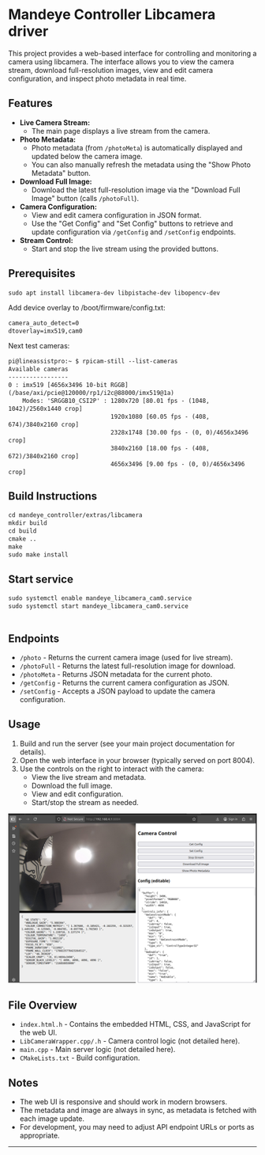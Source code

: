 # Mandeye Controller Libcamera driver

This project provides a web-based interface for controlling and monitoring a camera using libcamera. The interface allows you to view the camera stream, download full-resolution images, view and edit camera configuration, and inspect photo metadata in real time.

## Features

- **Live Camera Stream:**
  - The main page displays a live stream from the camera.
- **Photo Metadata:**
  - Photo metadata (from `/photoMeta`) is automatically displayed and updated below the camera image.
  - You can also manually refresh the metadata using the "Show Photo Metadata" button.
- **Download Full Image:**
  - Download the latest full-resolution image via the "Download Full Image" button (calls `/photoFull`).
- **Camera Configuration:**
  - View and edit camera configuration in JSON format.
  - Use the "Get Config" and "Set Config" buttons to retrieve and update configuration via `/getConfig` and `/setConfig` endpoints.
- **Stream Control:**
  - Start and stop the live stream using the provided buttons.
## Prerequisites
```aiignore
sudo apt install libcamera-dev libpistache-dev libopencv-dev
```

Add device overlay to /boot/firmware/config.txt:
```aiignore
camera_auto_detect=0
dtoverlay=imx519,cam0
```

Next test cameras:
```aiignore
pi@lineassistpro:~ $ rpicam-still --list-cameras
Available cameras
-----------------
0 : imx519 [4656x3496 10-bit RGGB] (/base/axi/pcie@120000/rp1/i2c@88000/imx519@1a)
    Modes: 'SRGGB10_CSI2P' : 1280x720 [80.01 fps - (1048, 1042)/2560x1440 crop]
                             1920x1080 [60.05 fps - (408, 674)/3840x2160 crop]
                             2328x1748 [30.00 fps - (0, 0)/4656x3496 crop]
                             3840x2160 [18.00 fps - (408, 672)/3840x2160 crop]
                             4656x3496 [9.00 fps - (0, 0)/4656x3496 crop]

```
## Build Instructions
```
cd mandeye_controller/extras/libcamera
mkdir build
cd build
cmake ..
make
sudo make install
```

## Start service
```
sudo systemctl enable mandeye_libcamera_cam0.service 
sudo systemctl start mandeye_libcamera_cam0.service 
    
``` 

## Endpoints

- `/photo` - Returns the current camera image (used for live stream).
- `/photoFull` - Returns the latest full-resolution image for download.
- `/photoMeta` - Returns JSON metadata for the current photo.
- `/getConfig` - Returns the current camera configuration as JSON.
- `/setConfig` - Accepts a JSON payload to update the camera configuration.

## Usage

1. Build and run the server (see your main project documentation for details).
2. Open the web interface in your browser (typically served on port 8004).
3. Use the controls on the right to interact with the camera:
    - View the live stream and metadata.
    - Download the full image.
    - View and edit configuration.
    - Start/stop the stream as needed.
   
![img.png](docs/img.png)
## File Overview

- `index.html.h` - Contains the embedded HTML, CSS, and JavaScript for the web UI.
- `LibCameraWrapper.cpp/.h` - Camera control logic (not detailed here).
- `main.cpp` - Main server logic (not detailed here).
- `CMakeLists.txt` - Build configuration.

## Notes

- The web UI is responsive and should work in modern browsers.
- The metadata and image are always in sync, as metadata is fetched with each image update.
- For development, you may need to adjust API endpoint URLs or ports as appropriate.

---




